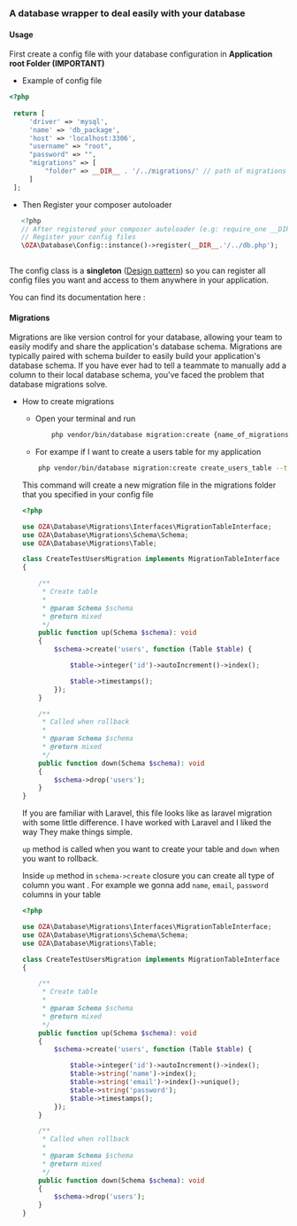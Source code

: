 ### A database wrapper to deal easily with your database
#### Usage
First create a config file with your database configuration in **Application root Folder (IMPORTANT)**
- Example of config file
```php 
<?php
 
 return [
     'driver' => 'mysql',
     'name' => 'db_package',
     'host' => 'localhost:3306',
     "username" => "root",
     "password" => "",
     "migrations" => [
         "folder" => __DIR__ . '/../migrations/' // path of migrations folder ( #important )
     ]
 ];
```
- Then Register your composer autoloader 
```php
   <?php
   // After registered your composer autoloader (e.g: require_one __DIR_."/../vendor/autoload.php"
   // Register your config files
   \OZA\Database\Config::instance()->register(__DIR__.'/../db.php');
   
```
   The config class is a **singleton** ([Design pattern](https://sourcemaking.com/design_patterns/singleton/php/1))  so you can register all config files you want and 
   access to them anywhere in your application.
   
   You can find its documentation here : 
   
#### Migrations
Migrations are like version control for your database, allowing your team to easily modify and share the application's database schema. 
Migrations are typically paired with  schema builder to easily build your application's database schema. 
If you have ever had to tell a teammate to manually add a column to their local database schema, 
you've faced the problem that database migrations solve.
- How to create migrations

  * Open your terminal and run 
    
    ```bash
        php vendor/bin/database migration:create {name_of_migrations} --table={name_of_table_you_want_to_create}
    ```
    
   * For exampe if I want to create a users table for my application    
    ```bash
        php vendor/bin/database migration:create create_users_table --table=users
    ``` 
    This command will create a new migration file in the migrations folder that you specified in your config file
    ```php
    <?php
    
    use OZA\Database\Migrations\Interfaces\MigrationTableInterface;
    use OZA\Database\Migrations\Schema\Schema;
    use OZA\Database\Migrations\Table;
    
    class CreateTestUsersMigration implements MigrationTableInterface
    {
    
        /**
         * Create table
         *
         * @param Schema $schema
         * @return mixed
         */
        public function up(Schema $schema): void
        {
            $schema->create('users', function (Table $table) {
    
                $table->integer('id')->autoIncrement()->index();
    
                $table->timestamps();
            });
        }
    
        /**
         * Called when rollback
         *
         * @param Schema $schema
         * @return mixed
         */
        public function down(Schema $schema): void
        {
            $schema->drop('users');
        }
    }
    ```
    If you are familiar with Laravel, this file looks like as laravel migration with some little difference.
    I have worked with Laravel and I liked the way They make things simple. 
    
    `up` method is called when you want to create your table and `down` when you want to rollback.
    
    Inside `up` method in `schema->create` closure you can create all type of column you want . For example we gonna add 
    `name`, `email`, `password` columns in your table
    
     ```php
     <?php
     
     use OZA\Database\Migrations\Interfaces\MigrationTableInterface;
     use OZA\Database\Migrations\Schema\Schema;
     use OZA\Database\Migrations\Table;
     
     class CreateTestUsersMigration implements MigrationTableInterface
     {
     
         /**
          * Create table
          *
          * @param Schema $schema
          * @return mixed
          */
         public function up(Schema $schema): void
         {
             $schema->create('users', function (Table $table) {
     
                 $table->integer('id')->autoIncrement()->index();
                 $table->string('name')->index();
                 $table->string('email')->index()->unique();
                 $table->string('password');
                 $table->timestamps();
             });
         }
     
         /**
          * Called when rollback
          *
          * @param Schema $schema
          * @return mixed
          */
         public function down(Schema $schema): void
         {
             $schema->drop('users');
         }
     }
     ```   
      
